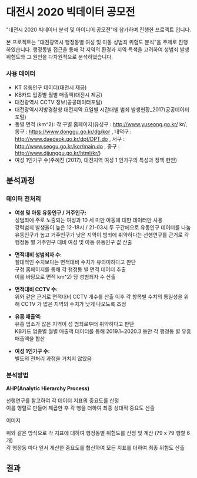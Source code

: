 # 대전시 2020 빅데이터 공모전
"대전시 2020 빅데이터 분석 및 아이디어 공모전"에 참가하며 진행한 프로젝트 입니다.

본 프로젝트는 "대전광역시 행정동별 여성 및 아동 성범죄 위험도 분석"을 주제로 진행하였습니다. 행정동별 접근을 통해 각 지역의 환경과 지역 특색을 고려하여 성범죄 발생 위험도와 그 원인을 다차원적으로 분석하였습니다.

### 사용 데이터
* KT 유동인구 데이터(대전시 제공)
* KB카드 업종별 월별 매출액(대전시 제공)
* 대전광역시 CCTV 정보(공공데이터포털)
* 대전광역시지방경찰청 대전지역 요일별 시간대별 범죄 발생현황_2017(공공데이터포털)
* 동별 면적 (km^2): 각 구별 홈페이지(유성구 : http://www.yuseong.go.kr/ kr/, 동구 : https://www.donggu.go.kr/dg/kor , 대덕구 : http://www.daedeok.go.kr/dpt/DPT.do , 서구 : http://www.seogu.go.kr/kor/main.do , 중구 : http://www.djjunggu.go.kr/html/kr/)
* 여성 1인가구 수(주혜진 (2017), 대전지역 여성 1 인가구의 특성과 정책 현안)

## 분석과정

### 데이터 전처리
* **여성 및 아동 유동인구 / 거주인구:**\
성범죄에 주로 노출되는 여성과 10 세 미만 아동에 대한 데이터만 사용\
강력범죄 발생율이 높은 12-18시 / 21-03시 두 구간에으로 유동인구 데이터를 나눔\
유동인구가 높고 거주인구가 낮은 지역이 범죄에 취약하다는 선행연구를 근거로 각 행정동 별 거주인구 대비 여성 및 아동 유동인구 값 산출

* **면적대비 성범죄자 수:**\
절대적인 수치보다는 면적대비 수치가 유의미하다고 판단\
구청 홈페이지를 통해 각 행정동 별 면적 데이터 추출\
이를 바탕으로 면적 km^2) 당 성범죄자 수 산출

* **면적대비 CCTV 수:**\
위와 같은 근거로 면적대비 CCTV 개수를 산출
이후 각 항목별 수치의 통일성을 위해 CCTV 가 많은 지역의 수치가 낮게 나오도록 조정

* **유흥 매출액:**\
유흥 업소가 많은 지역이 성 범죄로부터 취약하다고 판단\
KB카드 업종별 월별 매출액 데이터를 통해 2019.1~2020.3 동안 각 행정동 별 유흥 매출액을 합산

* **여성 1인가구 수:**\
별도의 전처리 과정을 거치지 않았음

### 분석방법
**AHP(Analytic Hierarchy Process)**

선행연구를 참고하여 각 데이터 지표의 중요도를 산정\
이를 행렬로 만들어 제곱한 후 각 행을 더하여 최종 상대적 중요도 산출

이미지

위와 같은 방식으로 각 지표에 대하여 행정동별 위험도를 산정 및 계산 (79 x 79 행렬 6개)\
각 행정동 마다 앞서 계산한 중요도를 합산하여 모든 지표를 더하여 최종 위험도 산출

## 결과



